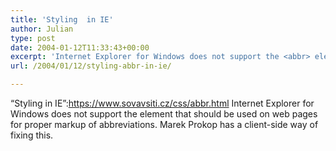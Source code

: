 ```yaml
---
title: 'Styling  in IE'
author: Julian
type: post
date: 2004-01-12T11:33:43+00:00
excerpt: 'Internet Explorer for Windows does not support the <abbr> element that should be used on web pages for proper markup of abbreviations.  Marek Prokop has a client-side way of fixing this.</abbr>'
url: /2004/01/12/styling-abbr-in-ie/

---
```

&#8220;Styling <abbr> in IE&#8221;:https://www.sovavsiti.cz/css/abbr.html Internet Explorer for Windows does not support the <abbr> element that should be used on web pages for proper markup of abbreviations. Marek Prokop has a client-side way of fixing this.
